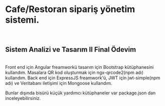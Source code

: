 <h1>Cafe/Restoran sipariş yönetim sistemi.</h1><br>

<h2>Sistem Analizi ve Tasarım II Final Ödevim</h2></br>
Front end için Angular freamworkü tasarım için Bootstrap kütüphanesini kullandım. Masalara QR kod oluşturmak için ngx-qrcode2(npm adı) kullandım.
Back end için ExpressJS freamwork'ü, JWT için jwt-simple(npm adı) ve Veritabanı iletişimi için Mongoose kullandım.</br>

Bunlar dışında bisürü küçük yardımcı kütüphaneler var package.json dan inceleyebilirsiniz.
